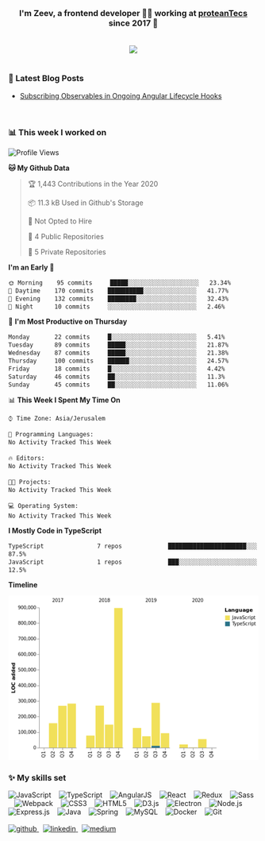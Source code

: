 <br/>  

### <div align="center">I'm Zeev, a frontend developer 👨‍💻 working at [proteanTecs](https://www.proteantecs.com) since 2017 🚀</div>  
<br/>

<div align="center"><img src="https://github-readme-stats.vercel.app/api?username=zeevkatz&show_icons=true&count_private=true" align="center" /></div>  
<br/>

### 📕 Latest Blog Posts
<!-- BLOG-POST-LIST:START -->
- [Subscribing Observables in Ongoing Angular Lifecycle Hooks](https://medium.com/@zeevkatz/subscribing-observables-in-ongoing-angular-lifecycle-hooks-473224afda?source=rss-7a220ee6b5f1------2)
<!-- BLOG-POST-LIST:END -->
<br/>

### 📊 This week I worked on
<!--START_SECTION:waka-->
![Profile Views](http://img.shields.io/badge/Profile%20Views-1-blue)

**🐱 My Github Data** 

> 🏆 1,443 Contributions in the Year 2020
 > 
> 📦 11.3 kB Used in Github's Storage 
 > 
> 🚫 Not Opted to Hire
 > 
> 📜 4 Public Repositories
 > 
> 🔑 5 Private Repositories 

**I'm an Early 🐤** 

```text
🌞 Morning    95 commits     █████░░░░░░░░░░░░░░░░░░░░   23.34% 
🌆 Daytime    170 commits    ██████████░░░░░░░░░░░░░░░   41.77% 
🌃 Evening    132 commits    ████████░░░░░░░░░░░░░░░░░   32.43% 
🌙 Night      10 commits     ░░░░░░░░░░░░░░░░░░░░░░░░░   2.46%

```
📅 **I'm Most Productive on Thursday** 

```text
Monday       22 commits     █░░░░░░░░░░░░░░░░░░░░░░░░   5.41% 
Tuesday      89 commits     █████░░░░░░░░░░░░░░░░░░░░   21.87% 
Wednesday    87 commits     █████░░░░░░░░░░░░░░░░░░░░   21.38% 
Thursday     100 commits    ██████░░░░░░░░░░░░░░░░░░░   24.57% 
Friday       18 commits     █░░░░░░░░░░░░░░░░░░░░░░░░   4.42% 
Saturday     46 commits     ██░░░░░░░░░░░░░░░░░░░░░░░   11.3% 
Sunday       45 commits     ██░░░░░░░░░░░░░░░░░░░░░░░   11.06%

```


📊 **This Week I Spent My Time On** 

```text
⌚︎ Time Zone: Asia/Jerusalem

💬 Programming Languages: 
No Activity Tracked This Week

🔥 Editors: 
No Activity Tracked This Week

🐱‍💻 Projects: 
No Activity Tracked This Week

💻 Operating System: 
No Activity Tracked This Week

```

**I Mostly Code in TypeScript** 

```text
TypeScript               7 repos             ██████████████████████░░░   87.5% 
JavaScript               1 repos             ███░░░░░░░░░░░░░░░░░░░░░░   12.5%

```


**Timeline**

![Chart not found](https://github.com/ZeevKatz/ZeevKatz/blob/master/charts/bar_graph.png) 


<!--END_SECTION:waka-->

### ✨ My skills set
<div>
  <img src="https://devicons.github.io/devicon/devicon.git/icons/javascript/javascript-original.svg" alt="JavaScript" height="50" />
  &nbsp;&nbsp;
  <img src="https://devicons.github.io/devicon/devicon.git/icons/typescript/typescript-original.svg" alt="TypeScript" height="50" />  
  &nbsp;&nbsp;
  <img src="https://devicons.github.io/devicon/devicon.git/icons/angularjs/angularjs-original.svg" alt="AngularJS" height="50" />  
  &nbsp;&nbsp;  
  <img src="https://devicons.github.io/devicon/devicon.git/icons/react/react-original-wordmark.svg" alt="React" height="50" />  
  &nbsp;&nbsp;
  <img src="https://devicons.github.io/devicon/devicon.git/icons/redux/redux-original.svg" alt="Redux" height="50" />  
  &nbsp;&nbsp;
  <img src="https://devicons.github.io/devicon/devicon.git/icons/sass/sass-original.svg" alt="Sass" height="50" />  
  &nbsp;&nbsp;
  <img src="https://devicons.github.io/devicon/devicon.git/icons/webpack/webpack-original.svg" alt="Webpack" height="50" />  
  &nbsp;&nbsp;
  <img src="https://devicons.github.io/devicon/devicon.git/icons/css3/css3-original-wordmark.svg" alt="CSS3" height="50" />  
  &nbsp;&nbsp;
  <img src="https://devicons.github.io/devicon/devicon.git/icons/html5/html5-original-wordmark.svg" alt="HTML5" height="50" />  
  &nbsp;&nbsp;
  <img src="https://devicons.github.io/devicon/devicon.git/icons/d3js/d3js-original.svg" alt="D3.js" height="50" />  
  &nbsp;&nbsp;
  <img src="https://devicons.github.io/devicon/devicon.git/icons/electron/electron-original.svg" alt="Electron" height="50" />   
  &nbsp;&nbsp;
  <img src="https://devicons.github.io/devicon/devicon.git/icons/nodejs/nodejs-original-wordmark.svg" alt="Node.js" height="50" />   
  &nbsp;&nbsp;
  <img src="https://devicons.github.io/devicon/devicon.git/icons/express/express-original-wordmark.svg" alt="Express.js" height="50" />  
  &nbsp;&nbsp;
  <img src="https://devicons.github.io/devicon/devicon.git/icons/java/java-original-wordmark.svg" alt="Java" height="50" />  
  &nbsp;&nbsp;
  <img src="https://www.vectorlogo.zone/logos/springio/springio-icon.svg" alt="Spring" height="50" />  
  &nbsp;&nbsp;
  <img src="https://devicons.github.io/devicon/devicon.git/icons/mysql/mysql-original-wordmark.svg" alt="MySQL" height="50" /> 
  &nbsp;&nbsp;
  <img src="https://devicons.github.io/devicon/devicon.git/icons/docker/docker-original-wordmark.svg" alt="Docker" height="50" />  
  &nbsp;&nbsp;
  <img src="https://www.vectorlogo.zone/logos/git-scm/git-scm-icon.svg" alt="Git" height="50" />  
</div>
<br/>

<div>
  <a href="https://github.com/zeevkatz" target="_blank">
    <img src=https://img.shields.io/badge/github-%2324292e.svg?&style=for-the-badge&logo=github&logoColor=white alt=github style="margin-bottom: 5px;" />
  </a>
  &nbsp;
  <a href="https://linkedin.com/in/zeev-katz" target="_blank">
    <img src=https://img.shields.io/badge/linkedin-%231E77B5.svg?&style=for-the-badge&logo=linkedin&logoColor=white alt=linkedin style="margin-bottom: 5px;" />
  </a>
  &nbsp;
  <a href="https://medium.com/@zeevkatz" target="_blank">
    <img src=https://img.shields.io/badge/medium-%23292929.svg?&style=for-the-badge&logo=medium&logoColor=white alt=medium style="margin-bottom: 5px;" />
  </a>  
</div>
